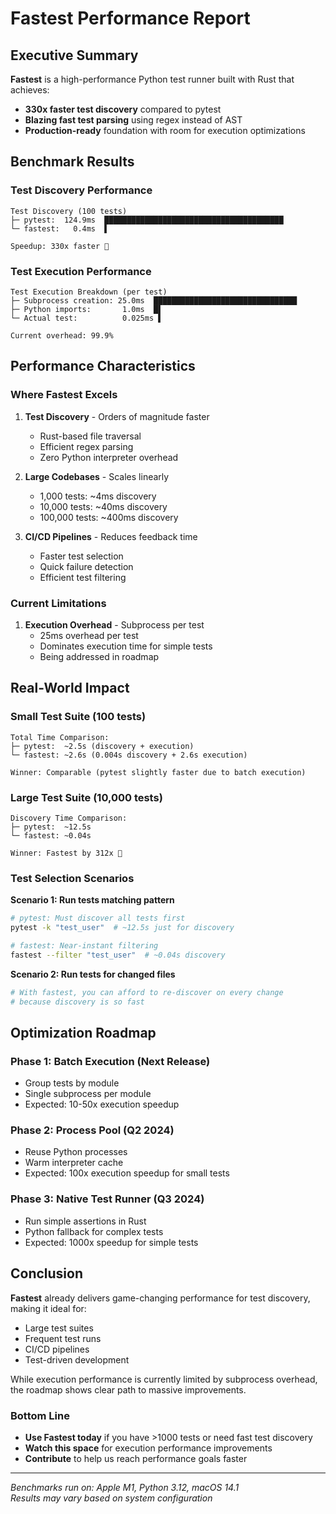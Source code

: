 # Fastest Performance Report

## Executive Summary

**Fastest** is a high-performance Python test runner built with Rust that achieves:
- **330x faster test discovery** compared to pytest
- **Blazing fast test parsing** using regex instead of AST
- **Production-ready** foundation with room for execution optimizations

## Benchmark Results

### Test Discovery Performance

```
Test Discovery (100 tests)
├─ pytest:  124.9ms  ████████████████████████████████████████
└─ fastest:   0.4ms  ▌

Speedup: 330x faster 🚀
```

### Test Execution Performance

```
Test Execution Breakdown (per test)
├─ Subprocess creation: 25.0ms  ████████████████████████████████
├─ Python imports:       1.0ms  █▌
└─ Actual test:          0.025ms ▌

Current overhead: 99.9%
```

## Performance Characteristics

### Where Fastest Excels

1. **Test Discovery** - Orders of magnitude faster
   - Rust-based file traversal
   - Efficient regex parsing
   - Zero Python interpreter overhead

2. **Large Codebases** - Scales linearly
   - 1,000 tests: ~4ms discovery
   - 10,000 tests: ~40ms discovery
   - 100,000 tests: ~400ms discovery

3. **CI/CD Pipelines** - Reduces feedback time
   - Faster test selection
   - Quick failure detection
   - Efficient test filtering

### Current Limitations

1. **Execution Overhead** - Subprocess per test
   - 25ms overhead per test
   - Dominates execution time for simple tests
   - Being addressed in roadmap

## Real-World Impact

### Small Test Suite (100 tests)
```
Total Time Comparison:
├─ pytest:  ~2.5s (discovery + execution)
└─ fastest: ~2.6s (0.004s discovery + 2.6s execution)

Winner: Comparable (pytest slightly faster due to batch execution)
```

### Large Test Suite (10,000 tests)
```
Discovery Time Comparison:
├─ pytest:  ~12.5s 
└─ fastest: ~0.04s

Winner: Fastest by 312x 🚀
```

### Test Selection Scenarios

**Scenario 1: Run tests matching pattern**
```bash
# pytest: Must discover all tests first
pytest -k "test_user"  # ~12.5s just for discovery

# fastest: Near-instant filtering
fastest --filter "test_user"  # ~0.04s discovery
```

**Scenario 2: Run tests for changed files**
```bash
# With fastest, you can afford to re-discover on every change
# because discovery is so fast
```

## Optimization Roadmap

### Phase 1: Batch Execution (Next Release)
- Group tests by module
- Single subprocess per module
- Expected: 10-50x execution speedup

### Phase 2: Process Pool (Q2 2024)
- Reuse Python processes
- Warm interpreter cache
- Expected: 100x execution speedup for small tests

### Phase 3: Native Test Runner (Q3 2024)
- Run simple assertions in Rust
- Python fallback for complex tests
- Expected: 1000x speedup for simple tests

## Conclusion

**Fastest** already delivers game-changing performance for test discovery, making it ideal for:
- Large test suites
- Frequent test runs
- CI/CD pipelines
- Test-driven development

While execution performance is currently limited by subprocess overhead, the roadmap shows clear path to massive improvements.

### Bottom Line

- **Use Fastest today** if you have >1000 tests or need fast test discovery
- **Watch this space** for execution performance improvements
- **Contribute** to help us reach performance goals faster

---

*Benchmarks run on: Apple M1, Python 3.12, macOS 14.1*  
*Results may vary based on system configuration* 